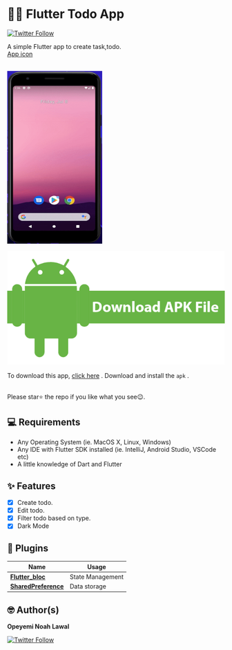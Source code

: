 # 📖📖 Flutter Todo App 

[![Twitter Follow](https://img.shields.io/twitter/follow/devlonoah.svg?style=social)](https://twitter.com/devlonoah)

A simple Flutter app to create task,todo.
<br>
<a href="https://drive.google.com/file/d/1jHmoJrDLpml6w9KmcvifYtMR0FCnlH5T/view?usp=sharing">App
icon</a> <br><br>


<img src="https://github.com/Devlonoah/bee_todo/blob/master/bee_todo.gif" width="220" height="400"/>

<a href="https://stackoverflow.com/"><img src="https://github.com/Devlonoah/bee_todo/blob/master/apk_download_button.png"/></img></a>





To download this app, <a href="https://github.com/Devlonoah/files-apk-/blob/main/bee_todo.apk">
click here</a> . Download and install the `apk` .

<br> Please star⭐ the repo if you like what you see😉.

## 💻 Requirements

- Any Operating System (ie. MacOS X, Linux, Windows)
- Any IDE with Flutter SDK installed (ie. IntelliJ, Android Studio, VSCode etc)
- A little knowledge of Dart and Flutter

## ✨ Features

- [x] Create todo.
- [x] Edit todo.
- [x] Filter todo based on type.
- [x] Dark Mode

<!-- <img src="ss/mockup.png"/> -->

## 🔌 Plugins

| Name                                                    | Usage                                               |
| ------------------------------------------------------- | --------------------------------------------------- |
| [**Flutter_bloc**](https://pub.dev/packages/flutter_bloc)       | State Management                                    |
| [**SharedPreference**](https://pub.dev/packages/shared_preferences)      | Data storage
## 🤓 Author(s)

**Opeyemi Noah Lawal**

[![Twitter Follow](https://img.shields.io/twitter/follow/devlonoah.svg?style=social)](https://twitter.com/devlonoah)
